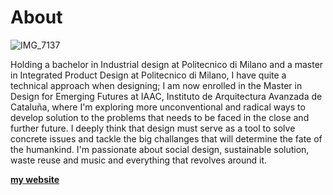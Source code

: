 # About

![IMG_7137](https://github.com/user-attachments/assets/8f0b8e03-b553-49e4-ae03-0ea43c27f465)


Holding a bachelor in Industrial design at Politecnico di Milano and a master in Integrated Product Design at Politecnico di Milano, I have quite a technical approach when designing; I am now enrolled in the Master in Design for Emerging Futures at IAAC, Instituto de Arquitectura Avanzada de Cataluña, where I'm exploring more unconventional and radical ways to develop solution to the problems that needs to be faced in the close and further future. I deeply think that design must serve as a tool to solve concrete issues and tackle the big challanges that will determine the fate of the humankind. I'm passionate about social design, sustainable solution, waste reuse and music and everything that revolves around it. 

 **[my website](https://community.emergentfutures.io/courses/5566525/content)**
